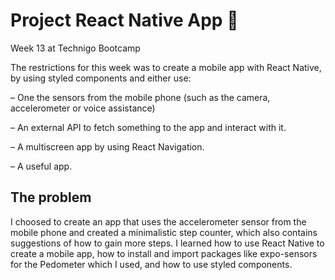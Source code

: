 # Project React Native App 📱

Week 13 at Technigo Bootcamp

The restrictions for this week was to create a mobile app with React Native, by using styled components and either use:

– One the sensors from the mobile phone (such as the camera, accelerometer or voice assistance)

– An external API to fetch something to the app and interact with it.

– A multiscreen app by using React Navigation.

– A useful app. 

## The problem

I choosed to create an app that uses the accelerometer sensor from the mobile phone and created a minimalistic step counter, which also contains suggestions of how to gain more steps. I learned how to use React Native to create a mobile app, how to install and import packages like expo-sensors for the Pedometer which I used, and how to use styled components. 
